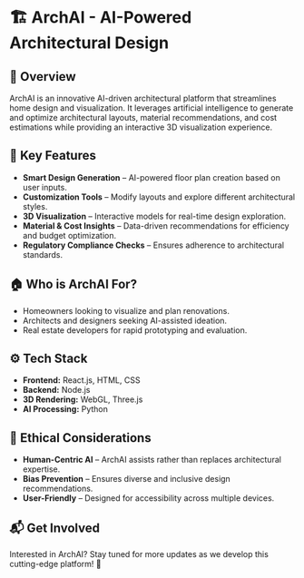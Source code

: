 # 🏗️ ArchAI - AI-Powered Architectural Design

## 📌 Overview
ArchAI is an innovative AI-driven architectural platform that streamlines home design and visualization. It leverages artificial intelligence to generate and optimize architectural layouts, material recommendations, and cost estimations while providing an interactive 3D visualization experience.

## 🚀 Key Features
- **Smart Design Generation** – AI-powered floor plan creation based on user inputs.
- **Customization Tools** – Modify layouts and explore different architectural styles.
- **3D Visualization** – Interactive models for real-time design exploration.
- **Material & Cost Insights** – Data-driven recommendations for efficiency and budget optimization.
- **Regulatory Compliance Checks** – Ensures adherence to architectural standards.

## 🏠 Who is ArchAI For?
- Homeowners looking to visualize and plan renovations.
- Architects and designers seeking AI-assisted ideation.
- Real estate developers for rapid prototyping and evaluation.

## ⚙️ Tech Stack
- **Frontend:** React.js, HTML, CSS
- **Backend:** Node.js
- **3D Rendering:** WebGL, Three.js
- **AI Processing:** Python

## 📜 Ethical Considerations
- **Human-Centric AI** – ArchAI assists rather than replaces architectural expertise.
- **Bias Prevention** – Ensures diverse and inclusive design recommendations.
- **User-Friendly** – Designed for accessibility across multiple devices.

## 📬 Get Involved
Interested in ArchAI? Stay tuned for more updates as we develop this cutting-edge platform! 🚀

